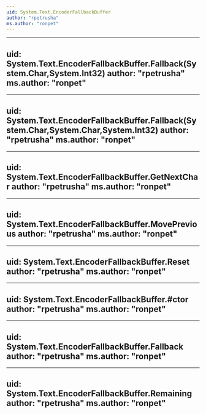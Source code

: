 ```yaml
---
uid: System.Text.EncoderFallbackBuffer
author: "rpetrusha"
ms.author: "ronpet"
---
```


---
uid: System.Text.EncoderFallbackBuffer.Fallback(System.Char,System.Int32)
author: "rpetrusha"
ms.author: "ronpet"
---

---
uid: System.Text.EncoderFallbackBuffer.Fallback(System.Char,System.Char,System.Int32)
author: "rpetrusha"
ms.author: "ronpet"
---

---
uid: System.Text.EncoderFallbackBuffer.GetNextChar
author: "rpetrusha"
ms.author: "ronpet"
---

---
uid: System.Text.EncoderFallbackBuffer.MovePrevious
author: "rpetrusha"
ms.author: "ronpet"
---

---
uid: System.Text.EncoderFallbackBuffer.Reset
author: "rpetrusha"
ms.author: "ronpet"
---

---
uid: System.Text.EncoderFallbackBuffer.#ctor
author: "rpetrusha"
ms.author: "ronpet"
---

---
uid: System.Text.EncoderFallbackBuffer.Fallback
author: "rpetrusha"
ms.author: "ronpet"
---

---
uid: System.Text.EncoderFallbackBuffer.Remaining
author: "rpetrusha"
ms.author: "ronpet"
---

